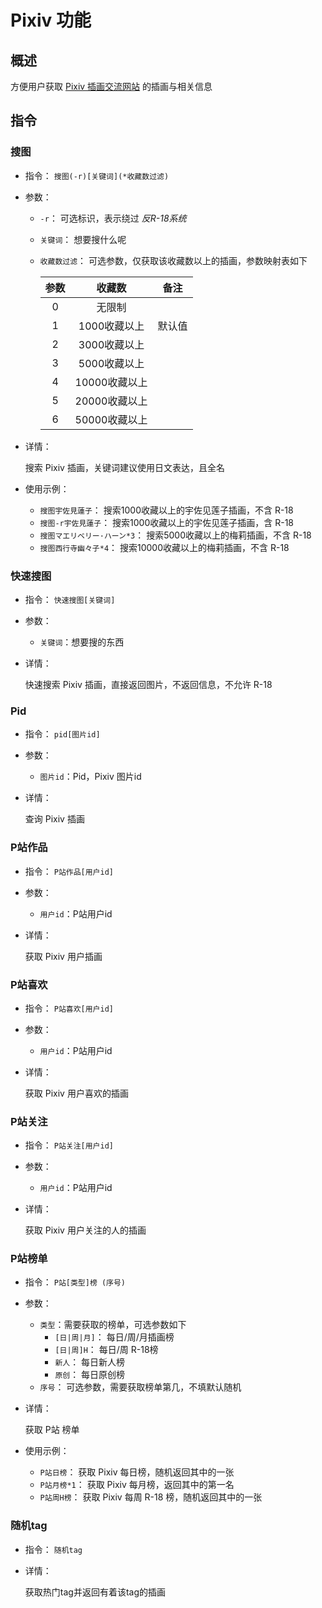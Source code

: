 # Pixiv 功能

## 概述

方便用户获取 [Pixiv 插画交流网站](https://www.pixiv.net/) 的插画与相关信息

## 指令

### 搜图

- 指令： `搜图(-r)[关键词](*收藏数过滤)`

- 参数：

  - `-r`： 可选标识，表示绕过 *反R-18系统*
  - `关键词`： 想要搜什么呢
  - `收藏数过滤`： 可选参数，仅获取该收藏数以上的插画，参数映射表如下

    | 参数 | 收藏数 | 备注 |
    |:---:|:------:|:----:|
    | 0 | 无限制 | |
    | 1 | 1000收藏以上 | 默认值 |
    | 2 | 3000收藏以上 | |
    | 3 | 5000收藏以上 | |
    | 4 | 10000收藏以上 | |
    | 5 | 20000收藏以上 | |
    | 6 | 50000收藏以上 | |

- 详情：

  搜索 Pixiv 插画，关键词建议使用日文表达，且全名

- 使用示例：

  - `搜图宇佐見蓮子`： 搜索1000收藏以上的宇佐见莲子插画，不含 R-18
  - `搜图-r宇佐見蓮子`： 搜索1000收藏以上的宇佐见莲子插画，含 R-18
  - `搜图マエリベリー·ハーン*3`： 搜索5000收藏以上的梅莉插画，不含 R-18
  - `搜图西行寺幽々子*4`： 搜索10000收藏以上的梅莉插画，不含 R-18

### 快速搜图

- 指令： `快速搜图[关键词]`

- 参数：

  - `关键词`：想要搜的东西

- 详情：

  快速搜索 Pixiv 插画，直接返回图片，不返回信息，不允许 R-18

### Pid

- 指令： `pid[图片id]`

- 参数：

  - `图片id`：Pid，Pixiv 图片id

- 详情：

  查询 Pixiv 插画

### P站作品

- 指令： `P站作品[用户id]`

- 参数：

  - `用户id`：P站用户id

- 详情：

  获取 Pixiv 用户插画

### P站喜欢

- 指令： `P站喜欢[用户id]`

- 参数：

  - `用户id`：P站用户id

- 详情：

  获取 Pixiv 用户喜欢的插画

### P站关注

- 指令： `P站关注[用户id]`

- 参数：

  - `用户id`：P站用户id

- 详情：

  获取 Pixiv 用户关注的人的插画

### P站榜单

- 指令： `P站[类型]榜 (序号)`

- 参数：

  - `类型`：需要获取的榜单，可选参数如下
    - `[日|周|月]`： 每日/周/月插画榜
    - `[日|周]H`： 每日/周 R-18榜
    - `新人`： 每日新人榜
    - `原创`： 每日原创榜
  - `序号`： 可选参数，需要获取榜单第几，不填默认随机

- 详情：

  获取 P站 榜单

- 使用示例：

  - `P站日榜`： 获取 Pixiv 每日榜，随机返回其中的一张
  - `P站月榜*1`： 获取 Pixiv 每月榜，返回其中的第一名
  - `P站周H榜`： 获取 Pixiv 每周 R-18 榜，随机返回其中的一张

### 随机tag

- 指令： `随机tag`

- 详情：

  获取热门tag并返回有着该tag的插画
